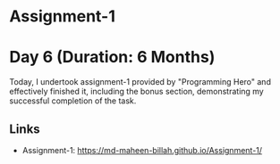 # Assignment-1
# Day 6 (Duration: 6 Months)
Today, I undertook assignment-1 provided by "Programming Hero" and effectively finished it, including the bonus section, demonstrating my successful completion of the task.


## Links

 - Assignment-1: https://md-maheen-billah.github.io/Assignment-1/
